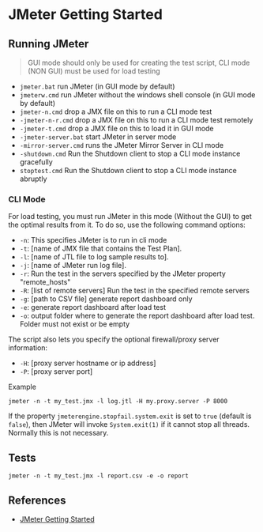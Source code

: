 # JMeter Getting Started

## Running JMeter
> GUI mode should only be used for creating the test script, CLI mode (NON GUI) must be used for load testing

- `jmeter.bat` run JMeter (in GUI mode by default)
- `jmeterw.cmd` run JMeter without the windows shell console (in GUI mode by default)
- `jmeter-n.cmd` drop a JMX file on this to run a CLI mode test
- `-jmeter-n-r.cmd` drop a JMX file on this to run a CLI mode test remotely
- `-jmeter-t.cmd` drop a JMX file on this to load it in GUI mode
- `-jmeter-server.bat` start JMeter in server mode
- `-mirror-server.cmd` runs the JMeter Mirror Server in CLI mode
- `-shutdown.cmd` Run the Shutdown client to stop a CLI mode instance gracefully
- `stoptest.cmd` Run the Shutdown client to stop a CLI mode instance abruptly

### CLI Mode
For load testing, you must run JMeter in this mode (Without the GUI) to get the optimal results from it. To do so, use the following command options:
- `-n`: This specifies JMeter is to run in cli mode
- `-t`: [name of JMX file that contains the Test Plan].
- `-l`: [name of JTL file to log sample results to].
- `-j`: [name of JMeter run log file].
- `-r`: Run the test in the servers specified by the JMeter property "remote_hosts"
- `-R`: [list of remote servers] Run the test in the specified remote servers
- `-g`: [path to CSV file] generate report dashboard only
- `-e`: generate report dashboard after load test
- `-o`: output folder where to generate the report dashboard after load test. Folder must not exist or be empty

The script also lets you specify the optional firewall/proxy server information:
- `-H`: [proxy server hostname or ip address]
- `-P`: [proxy server port]

Example
```
jmeter -n -t my_test.jmx -l log.jtl -H my.proxy.server -P 8000
```
If the property `jmeterengine.stopfail.system.exit` is set to `true` (default is `false`), then JMeter will invoke `System.exit(1)` if it cannot stop all threads. Normally this is not necessary.

## Tests
```
jmeter -n -t my_test.jmx -l report.csv -e -o report
```

## References
- [JMeter Getting Started](https://jmeter.apache.org/usermanual/get-started.html#top)